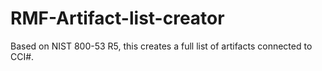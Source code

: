# RMF-Artifact-list-creator
Based on NIST 800-53 R5, this creates a full list of artifacts connected to CCI#. 
